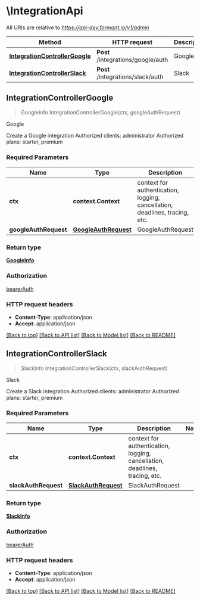 # \IntegrationApi

All URIs are relative to *https://api-dev.formant.io/v1/admin*

Method | HTTP request | Description
------------- | ------------- | -------------
[**IntegrationControllerGoogle**](IntegrationApi.md#IntegrationControllerGoogle) | **Post** /integrations/google/auth | Google
[**IntegrationControllerSlack**](IntegrationApi.md#IntegrationControllerSlack) | **Post** /integrations/slack/auth | Slack



## IntegrationControllerGoogle

> GoogleInfo IntegrationControllerGoogle(ctx, googleAuthRequest)

Google

Create a Google integration Authorized clients: administrator Authorized plans: starter, premium

### Required Parameters


Name | Type | Description  | Notes
------------- | ------------- | ------------- | -------------
**ctx** | **context.Context** | context for authentication, logging, cancellation, deadlines, tracing, etc.
**googleAuthRequest** | [**GoogleAuthRequest**](GoogleAuthRequest.md)| GoogleAuthRequest | 

### Return type

[**GoogleInfo**](GoogleInfo.md)

### Authorization

[bearerAuth](../README.md#bearerAuth)

### HTTP request headers

- **Content-Type**: application/json
- **Accept**: application/json

[[Back to top]](#) [[Back to API list]](../README.md#documentation-for-api-endpoints)
[[Back to Model list]](../README.md#documentation-for-models)
[[Back to README]](../README.md)


## IntegrationControllerSlack

> SlackInfo IntegrationControllerSlack(ctx, slackAuthRequest)

Slack

Create a Slack integration Authorized clients: administrator Authorized plans: starter, premium

### Required Parameters


Name | Type | Description  | Notes
------------- | ------------- | ------------- | -------------
**ctx** | **context.Context** | context for authentication, logging, cancellation, deadlines, tracing, etc.
**slackAuthRequest** | [**SlackAuthRequest**](SlackAuthRequest.md)| SlackAuthRequest | 

### Return type

[**SlackInfo**](SlackInfo.md)

### Authorization

[bearerAuth](../README.md#bearerAuth)

### HTTP request headers

- **Content-Type**: application/json
- **Accept**: application/json

[[Back to top]](#) [[Back to API list]](../README.md#documentation-for-api-endpoints)
[[Back to Model list]](../README.md#documentation-for-models)
[[Back to README]](../README.md)

